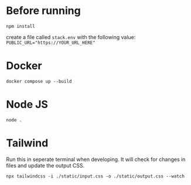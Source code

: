 # Before running

`npm install`

create a file called `stack.env` with the following value:
`PUBLIC_URL="https://YOUR_URL_HERE"`


# Docker

`docker compose up --build`

# Node JS

`node .`

# Tailwind

Run this in seperate terminal when developing. It will check for changes
in files and update the output CSS.

`npx tailwindcss -i ./static/input.css -o ./static/output.css --watch`